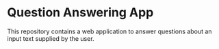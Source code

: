 # Question Answering App 
This repository contains a web application to answer questions about an input
text supplied by the user.

